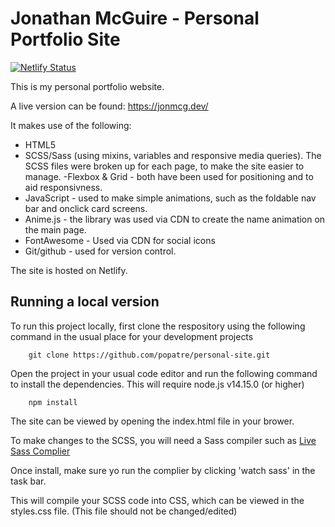 # Jonathan McGuire - Personal Portfolio Site

[![Netlify Status](https://api.netlify.com/api/v1/badges/50cc3fcc-d5ab-45f4-9c1b-fa7c8685f75b/deploy-status)](https://app.netlify.com/sites/zen-jennings-d07036/deploys)

This is my personal portfolio website.

A live version can be found: https://jonmcg.dev/

It makes use of the following:

-   HTML5
-   SCSS/Sass (using mixins, variables and responsive media queries). The SCSS files were broken up for each page, to make the site easier to manage.
    -Flexbox & Grid - both have been used for positioning and to aid responsivness.
-   JavaScript - used to make simple animations, such as the foldable nav bar and onclick card screens.
-   Anime.js - the library was used via CDN to create the name animation on the main page.
-   FontAwesome - Used via CDN for social icons
-   Git/github - used for version control.

The site is hosted on Netlify.

## Running a local version

To run this project locally, first clone the respository using the following command in the usual place for your development projects

        git clone https://github.com/popatre/personal-site.git

Open the project in your usual code editor and run the following command to install the dependencies. This will require node.js v14.15.0 (or higher)

        npm install

The site can be viewed by opening the index.html file in your brower.

To make changes to the SCSS, you will need a Sass compiler such as [Live Sass Complier](https://marketplace.visualstudio.com/items?itemName=ritwickdey.live-sass)

Once install, make sure yo run the complier by clicking 'watch sass' in the task bar.

This will compile your SCSS code into CSS, which can be viewed in the styles.css file. (This file should not be changed/edited)
